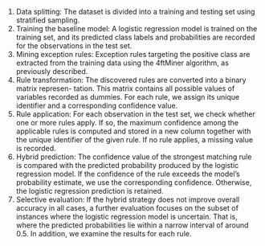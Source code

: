1. Data splitting: The dataset is divided into a training and testing set using stratified
sampling.
2. Training the baseline model: A logistic regression model is trained on the training set,
and its predicted class labels and probabilities are recorded for the observations in the
test set.
3. Mining exception rules: Exception rules targeting the positive class are extracted from
the training data using the 4ftMiner algorithm, as previously described.
4. Rule transformation: The discovered rules are converted into a binary matrix represen-
tation. This matrix contains all possible values of variables recorded as dummies. For
each rule, we assign its unique identifier and a corresponding confidence value.
5. Rule application: For each observation in the test set, we check whether one or more
rules apply. If so, the maximum confidence among the applicable rules is computed and
stored in a new column together with the unique identifier of the given rule. If no rule
applies, a missing value is recorded.
6. Hybrid prediction: The confidence value of the strongest matching rule is compared with
the predicted probability produced by the logistic regression model. If the confidence of
the rule exceeds the model’s probability estimate, we use the corresponding confidence.
Otherwise, the logistic regression prediction is retained.
7. Selective evaluation: If the hybrid strategy does not improve overall accuracy in all
cases, a further evaluation focuses on the subset of instances where the logistic regression
model is uncertain. That is, where the predicted probabilities lie within a narrow
interval of around 0.5. In addition, we examine the results for each rule.
